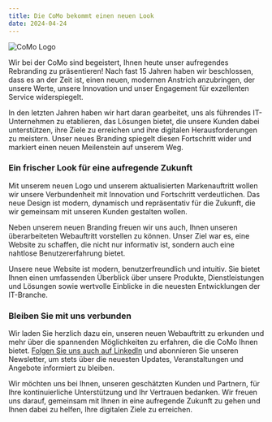 ```yaml
---
title: Die CoMo bekommt einen neuen Look
date: 2024-04-24
---
```


![CoMo Logo](/notes/2024-04-24.png)

Wir bei der CoMo sind begeistert, Ihnen heute unser aufregendes Rebranding zu präsentieren! Nach fast 15 Jahren haben wir beschlossen, dass es an der Zeit ist, einen neuen, modernen Anstrich anzubringen, der unsere Werte, unsere Innovation und unser Engagement für exzellenten Service widerspiegelt.

In den letzten Jahren haben wir hart daran gearbeitet, uns als führendes IT-Unternehmen zu etablieren, das Lösungen bietet, die unsere Kunden dabei unterstützen, ihre Ziele zu erreichen und ihre digitalen Herausforderungen zu meistern. Unser neues Branding spiegelt diesen Fortschritt wider und markiert einen neuen Meilenstein auf unserem Weg.

### Ein frischer Look für eine aufregende Zukunft

Mit unserem neuen Logo und unserem aktualisierten Markenauftritt wollen wir unsere Verbundenheit mit Innovation und Fortschritt verdeutlichen. Das neue Design ist modern, dynamisch und repräsentativ für die Zukunft, die wir gemeinsam mit unseren Kunden gestalten wollen.

Neben unserem neuen Branding freuen wir uns auch, Ihnen unseren überarbeiteten Webauftritt vorstellen zu können. Unser Ziel war es, eine Website zu schaffen, die nicht nur informativ ist, sondern auch eine nahtlose Benutzererfahrung bietet.

Unsere neue Website ist modern, benutzerfreundlich und intuitiv. Sie bietet Ihnen einen umfassenden Überblick über unsere Produkte, Dienstleistungen und Lösungen sowie wertvolle Einblicke in die neuesten Entwicklungen der IT-Branche.

### Bleiben Sie mit uns verbunden

Wir laden Sie herzlich dazu ein, unseren neuen Webauftritt zu erkunden und mehr über die spannenden Möglichkeiten zu erfahren, die die CoMo Ihnen bietet. [Folgen Sie uns auch auf LinkedIn](https://www.linkedin.com/company/como-solution-gmbh) und abonnieren Sie unseren Newsletter, um stets über die neuesten Updates, Veranstaltungen und Angebote informiert zu bleiben.

Wir möchten uns bei Ihnen, unseren geschätzten Kunden und Partnern, für Ihre kontinuierliche Unterstützung und Ihr Vertrauen bedanken. Wir freuen uns darauf, gemeinsam mit Ihnen in eine aufregende Zukunft zu gehen und Ihnen dabei zu helfen, Ihre digitalen Ziele zu erreichen.
